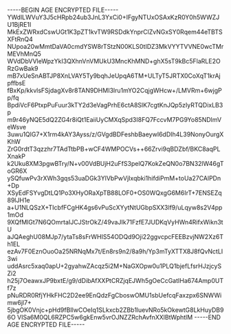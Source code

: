-----BEGIN AGE ENCRYPTED FILE-----
YWdlLWVuY3J5cHRpb24ub3JnL3YxCi0+IFgyNTUxOSAxKzR0Y0h5WWZJU1BjRE1I
MkExZWRxdCswUGt1K3pZT1kvTW9RSDdkYnprClZvNGxSY0Rqem44eTBTSXFtRnQ4
NUpoa20wMmtDaVA0cmdYSW8rTStzN00KLS0tIDZ3MkVYYTVVNE0wcTMrMEVhMnQ5
WVdDbVVleWpzYkI3QXhnVnVMUkU3MncKhMND+ghX5sT9kBc5FlaRLE2ORzGwBak9
mB7xUeSnABTJP8XnLVAY5Ty9bqhJeUpqA6TM+ULTyT5JRTX0CoXqT1krAjpffbsE
fBxKp/kkvlsFSjdagXv8r8TAN9DHMI3lru1mYO2CqjgWHcw+/LMVRm+6wjgPp/fq
BpdiVcF6PtxpPuFuur3kTY2d3eVagPrhE6ctA8SlK7cgtKnJQp5zIyRTQDixLB3p
m9r46yNQE5dQ2ZG4r8iQt1EaiiUyCMXqSpd3I8FQ7FccvM7PG9Yo85NDlmVeWsve
3uwu1QlG7+X1rm4kAY3Ayss/z/GVgdBDFeshbBaeywI6dDIh4L39NonyOurgXKhW
ZrG0rdtT3qzzhr7TAdTtbPB+wCF4WMPOCVs++66Zrvi9qBDZbf/BKC8aqPLXnakP
k2Uku8XM3pgwBTry/N+v00VdBUjH2uFfS3pelQ7KokZeQN0o7BN32lW46gToGR6X
ySQfuwPv3rXWh3gqs53uaDGk3YlVbPwVjIxqbki1hifdiPmM+toUa27CAlPDn+Dp
XSyEdFSYvgDtLQ1Po3XHyORaXpTB88LOF0+OS0WQxgG6M6IrT+7ENSEZq89lJH1e
a+U1NLQSzX+TIcbfFCgHK4gs6vPuScXYytNtUGbpSXX3lf9/uLqyw8s2V4pp1mOd
9XQfMlGt7N6QOmrtaIJCJStrOkZ/49vaJIk71FzfE7JUDKqVyHWn4RifxWikn3tU
aJQAeghU08MJp7/ytaTs8sFrWHIS54ODQd9Oji22ggvcpcFEEBzvjNW2Xz6Th1EL
ezAv7F0EznOuoOa25NRNqMx7t/En8rs9n2/8a9h/Yp3mTyXTTX8J8fQvNctLI3wi
uddAsrc5xaq0apU+2gyahwZAcqz5i2M+NaGXOpw0u1PLQ1bjefLfsrHJzjcySZi2
h25j7OeawxJP9bxtE/g9/dDibAfXXPtCRZjqEJWh5gOeCcGatIHa674Amp0UTf7z
pNuRDR0RfjYHkFHC2D2ee9EnQdzFgCboswOMU1sbUefcqFaxzpx6SNWWimw6jl7+
5jbgOK0Vnjc+pHd9fBIlwCOeIq1SLkxcb2ZBb1luevNRo5kOkewtG8LkHuyDB96O
VISa6M0QL6RZPC5w6gkEnw5vrOJNZZRchAvfnXXlBtWphtlM
-----END AGE ENCRYPTED FILE-----
